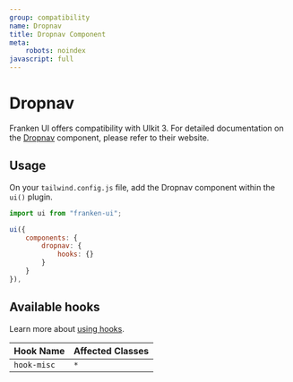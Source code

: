 ```yaml
---
group: compatibility
name: Dropnav
title: Dropnav Component
meta:
    robots: noindex
javascript: full
---
```


# Dropnav

Franken UI offers compatibility with UIkit 3. For detailed documentation on the <a class="font-medium underline underline-offset-4" href="https://getuikit.com/docs/dropnav" target="blank">Dropnav</a> component, please refer to their website.

## Usage

On your `tailwind.config.js` file, add the Dropnav component within the `ui()` plugin.

```javascript
import ui from "franken-ui";

ui({
    components: {
        dropnav: {
            hooks: {}
        }
    }
}),
```

## Available hooks

Learn more about [using hooks](/docs/introduction#using-hooks).

| Hook Name   | Affected Classes |
|-------------|------------------|
| `hook-misc` | `*`              |